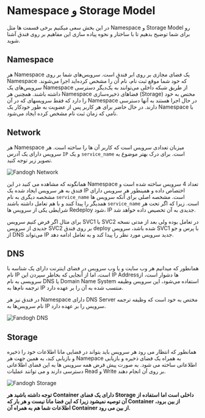 # Namespace و Storage Model

در این بخش سعی میکنیم برخی قسمت ها مثل Namespace و Storage Model رو برای شما توضیح بدهیم تا با ساختار و نحوه پیاده سازی 
این مفاهیم بر روی فندق آشنا شوید.

## Namespace

هر Namespace یک فضای مجازی بر روی ابر فندق است. سرویس‌های شما بر روی Namespace که خود شما موقع ثبت نام، نام آن را مشخص کرده‌اید اجرا می‌شوند. سرویس‌های یک Namespace از طریق شبکه داخلی می‌توانند به یک‌دیگر دسترسی داشته باشند.
همچنین هر Namespace فضاهای ذخیره‌سازی (Storage) مختص به خود را دارد که فقط سرویسهای که در آن Namespace در حال اجرا هستند به آنها دسترسی دارند.
در حال حاضر برای هر کاربر پس از عضویت به طور خودکار یک Namespace با نامی که زمان ثبت نام مشخص کرده ایجاد می‌شود.

## Network

هر Namespace میزبان تعدادی سرویس است که کاربر آن ها را ساخته است. هر سرویس دارای یک آدرس `IP` و یک `service_name` است.
برای درک بهتر موضوع به تصویر زیر توجه کنید.


![Fandogh Network](/articles/service_relation.png "Fandogh Network")

همانگونه که مشاهده می کنید در این Namespace تعداد 4 سرویس ساخته شده است و فندق به هر سرویس ایجاد شده یک IP اختصاص داده و همینطور هر سرویس دارای مشخصه دیگری به نام `service_name` است.
مشخصه اصلی برای آنکه سرویس ها همدیگر را پیدا کنند و با هم تعامل داشته باشند `service_name` است.  زیرا که اگر تحت هر شرایطی یکی از سرویس ها Redeploy  شود، IP جدیدی به آن تخصیص داده خواهد شد.

برای مثال اگر فرض کنیم سرویس SVC1 با SVC2 در تعامل بوده ولی بعد از مدتی 
نسخه جدیدی از سرویس SVC2 بر روی فندق deploy شده باشد، سرویس SVC1 با پرس و جو از DNS می‌تواند IP جدید سرویس مورد نظر را پیدا کند و به تعامل ادامه دهد.

## DNS

همانطور که میدانیم هر وب‌ سایت و یا وب‌ سرویس در فضای اینترنت دارای یک شناسه با نام IP است، اما از آنجایی که بخاطر سپردن این IP Addressها دشوار است، از سرویسی به نام DNS یا Domain Name System استفاده می‌شود، این سرویس وظیفه ترجمه نام‌ها به IP منتسب شده به آن را بر عهده دارد.

در فندق نیز هر Namespace دارای DNS Server مختص به خود است که وظیفه ترجمه نام سرویس‌ها به IP سرویس را بر عهده دارد.


![Fandogh DNS](/articles/dns_namespace.png "Fandogh DNS")


## Storage

همانطور که انتظار می رود هر سرویس باید بتواند در فضایی مانا اطلاعات خود را ذخیره و بازیابی کند، به همین جهت هر Namepace به همراه یک فضای ذخیره و بازیابی اطلاعاتی ساخته می شود.
به صورت پیش فرض همه سرویس ها به این فضای اطلاعاتی دسترسی دارند و می توانند عملیات Read و Write  بر روی آن انجام دهند.


![Fandogh Storage](/articles/shared_storage.png "Fandogh Storage")

**توجه داشته باشید هر Container دارای یک فضای Storage داخلی است اما استفاده از آن توصیه نمیشود زیرا که این فضا مانا نیست و هر بار که Container از بین برود، اطلاعات شما هم به همراه آن Container از بین می رود.**
 
